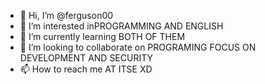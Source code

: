 - 👋 Hi, I’m @ferguson00
- 👀 I’m interested inPROGRAMMING AND ENGLISH
- 🌱 I’m currently learning BOTH OF THEM
- 💞️ I’m looking to collaborate on PROGRAMING FOCUS ON DEVELOPMENT AND SECURITY
- 📫 How to reach me AT ITSE XD

<!---
ferguson00/ferguson00 is a ✨ special ✨ repository because its `README.md` (this file) appears on your GitHub profile.
You can click the Preview link to take a look at your changes.
--->
